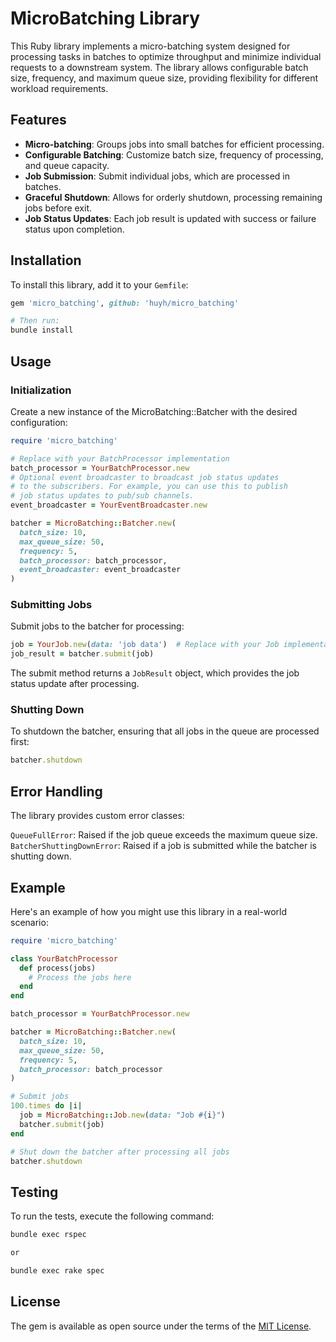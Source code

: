 # MicroBatching Library

This Ruby library implements a micro-batching system designed for processing tasks in batches to optimize throughput and minimize individual requests to a downstream system. The library allows configurable batch size, frequency, and maximum queue size, providing flexibility for different workload requirements.

## Features

- **Micro-batching**: Groups jobs into small batches for efficient processing.
- **Configurable Batching**: Customize batch size, frequency of processing, and queue capacity.
- **Job Submission**: Submit individual jobs, which are processed in batches.
- **Graceful Shutdown**: Allows for orderly shutdown, processing remaining jobs before exit.
- **Job Status Updates**: Each job result is updated with success or failure status upon completion.

## Installation

To install this library, add it to your `Gemfile`:

```ruby
gem 'micro_batching', github: 'huyh/micro_batching'

# Then run:
bundle install
```

## Usage
### Initialization
Create a new instance of the MicroBatching::Batcher with the desired configuration:

```ruby
require 'micro_batching'

# Replace with your BatchProcessor implementation
batch_processor = YourBatchProcessor.new
# Optional event broadcaster to broadcast job status updates
# to the subscribers. For example, you can use this to publish
# job status updates to pub/sub channels.
event_broadcaster = YourEventBroadcaster.new

batcher = MicroBatching::Batcher.new(
  batch_size: 10,
  max_queue_size: 50,
  frequency: 5,
  batch_processor: batch_processor,
  event_broadcaster: event_broadcaster
)
```

### Submitting Jobs
Submit jobs to the batcher for processing:

```ruby
job = YourJob.new(data: 'job data')  # Replace with your Job implementation
job_result = batcher.submit(job)
```
The submit method returns a `JobResult` object, which provides the job status update after processing.

### Shutting Down
To shutdown the batcher, ensuring that all jobs in the queue are processed first:

```ruby
batcher.shutdown
```
## Error Handling
The library provides custom error classes:

`QueueFullError`: Raised if the job queue exceeds the maximum queue size.
`BatcherShuttingDownError`: Raised if a job is submitted while the batcher is shutting down.

## Example
Here's an example of how you might use this library in a real-world scenario:

```ruby
require 'micro_batching'

class YourBatchProcessor
  def process(jobs)
    # Process the jobs here
  end
end

batch_processor = YourBatchProcessor.new

batcher = MicroBatching::Batcher.new(
  batch_size: 10,
  max_queue_size: 50,
  frequency: 5,
  batch_processor: batch_processor
)

# Submit jobs
100.times do |i|
  job = MicroBatching::Job.new(data: "Job #{i}")
  batcher.submit(job)
end

# Shut down the batcher after processing all jobs
batcher.shutdown
```

## Testing
To run the tests, execute the following command:

```bash
bundle exec rspec

or

bundle exec rake spec
```

## License

The gem is available as open source under the terms of the [MIT License](https://opensource.org/licenses/MIT).
